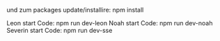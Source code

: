
und zum packages update/installire: npm install

Leon start Code: npm run dev-leon
Noah start Code: npm run dev-noah
Severin start Code: npm run dev-sse